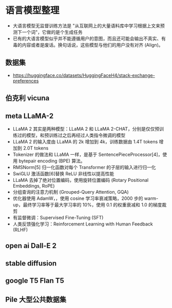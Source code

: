 # 语言模型整理
- 大语言模型无监督训练方法是 "从互联网上的大量语料库中学习根据上文来预测下一个词"，它做的是个生成任务
- 已有的大语言模型似乎并不能遵循用户的意图，而且还可能会输出不真实、有毒的内容或者是废话。换句话说，这些模型与他们的用户没有对齐 (Align)。
## 数据集
- https://huggingface.co/datasets/HuggingFaceH4/stack-exchange-preferences
## 伯克利 vicuna 
## meta LLaMA-2
- LLaMA 2 其实是两种模型：LLaMA 2 和 LLaMA 2-CHAT，分别是仅仅预训练过的模型，和预训练过之后再经过人类指令微调的模型
- LLaMA 2 的输入度由 LLaMA 的 2k 增加到 4k，训练数据由 1.4T tokens 增加到 2.0T tokens
- Tokenizer 的做法和 LLaMA 一样，是基于 SentencePieceProcessor[4]，使用 bytepair encoding (BPE) 算法。
- RMSNorm[5] 归一化函数对每个 Transformer 的子层的输入进行归一化
- SwiGLU 激活函数[6]替换 ReLU 非线性以提高性能
- LLaMA 去掉了绝对位置编码，使用旋转位置编码 (Rotary Positional Embeddings, RoPE)
- 分组查询的注意力机制 (Grouped-Query Attention, GQA)
- 优化器使用 AdamW，，使用 cosine 学习率衰减策略，2000 步的 warm-up，最终学习率等于最大学习率的 10%，使用 0.1 的权重衰减和 1.0 的梯度裁剪
- 有监督微调：Supervised Fine-Tuning (SFT)
- 人类反馈强化学习：Reinforcement Learning with Human Feedback (RLHF)
## open ai Dall-E 2
## stable diffusion
## google T5 Flan T5

## Pile 大型公共数据集
